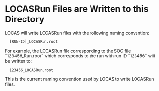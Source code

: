 LOCASRun Files are Written to this Directory
==========

LOCAS will write LOCASRun files with the following naming convention:

      [RUN-ID]_LOCASRun.root
For example, the LOCASRun file corresponding to the SOC file "123456_Run.root" which corresponds to the run with run ID "123456" will be written to:

      123456_LOCASRun.root
This is the current naming convention used by LOCAS to write LOCASRun files.
